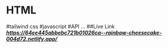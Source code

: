 # HTML
#tailwind css
#javascript
#API
...
##Live Link ***https://64ee445abbebc721b01026ca--rainbow-cheesecake-004d72.netlify.app/***
